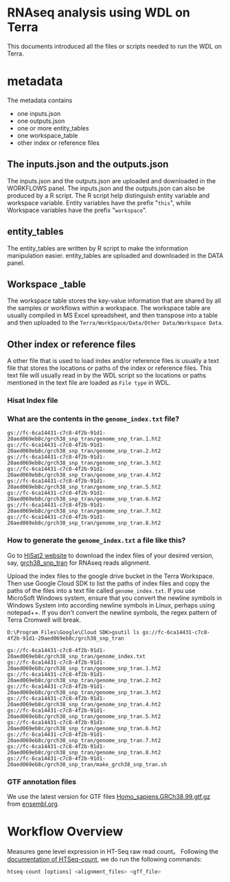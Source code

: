 # RNAseq analysis using WDL on Terra
This documents introduced all the files or scripts needed to run the WDL on Terra.



# metadata

The metadata contains

- one inputs.json
- one outputs.json
- one or more entity_tables
- one workspace_table
- other index or reference files



## The inputs.json  and the outputs.json

The inputs.json  and the outputs.json are uploaded and downloaded in the WORKFLOWS panel. The inputs.json  and the outputs.json can also be produced by a R script. The R script help distinguish entity variable and workspace variable. Entity variables have the prefix "`this`", while Workspace variables have the prefix "`workspace`".



## entity_tables

The entity_tables are written by R script to make the information manipulation easier. entity_tables are uploaded and downloaded in the DATA panel.



## Workspace _table

The workspace table stores the key-value information that are shared by all the samples or workflows within a workspace. The workspace table are usually compiled in MS Excel spreadsheet, and then transpose into a table and then uploaded to the `Terra/WorkSpace/Data/Other Data/Workspace Data`.



## Other index or reference files

A other file that is used to load index and/or reference files is usually a text file that stores the locations or paths of the index or reference files. This text file will usually read in by the WDL script so the locations or paths mentioned in the text file are loaded as `File type` in WDL.



### Hisat Index file



### What are the contents in the `genome_index.txt` file?

```shell
gs://fc-6ca14431-c7c8-4f2b-91d1-20aed069eb8c/grch38_snp_tran/genome_snp_tran.1.ht2
gs://fc-6ca14431-c7c8-4f2b-91d1-20aed069eb8c/grch38_snp_tran/genome_snp_tran.2.ht2
gs://fc-6ca14431-c7c8-4f2b-91d1-20aed069eb8c/grch38_snp_tran/genome_snp_tran.3.ht2
gs://fc-6ca14431-c7c8-4f2b-91d1-20aed069eb8c/grch38_snp_tran/genome_snp_tran.4.ht2
gs://fc-6ca14431-c7c8-4f2b-91d1-20aed069eb8c/grch38_snp_tran/genome_snp_tran.5.ht2
gs://fc-6ca14431-c7c8-4f2b-91d1-20aed069eb8c/grch38_snp_tran/genome_snp_tran.6.ht2
gs://fc-6ca14431-c7c8-4f2b-91d1-20aed069eb8c/grch38_snp_tran/genome_snp_tran.7.ht2
gs://fc-6ca14431-c7c8-4f2b-91d1-20aed069eb8c/grch38_snp_tran/genome_snp_tran.8.ht2
```

### How to generate the `genome_index.txt` a file like this?

Go to [HiSat2 website](https://ccb.jhu.edu/software/hisat2/index.shtml) to download the index files of your desired version, say, [grch38_snp_tran](https://cloud.biohpc.swmed.edu/index.php/s/grch38_snp_tran/download) for RNAseq reads alignment. 

Upload the index files to the google drive bucket in the Terra Workspace. Then use Google Cloud SDK to list the paths of index files and copy the paths of the files into a text file called `genome_index.txt`. If you use MicroSoft Windows system, ensure that you convert the newline symbols in Windows System into according newline symbols in Linux, perhaps using notepad++. If you don't convert the newline symbols, the regex pattern of Terra Cromwell will break.

```shell
D:\Program Files\Google\Cloud SDK>gsutil ls gs://fc-6ca14431-c7c8-4f2b-91d1-20aed069eb8c/grch38_snp_tran

gs://fc-6ca14431-c7c8-4f2b-91d1-20aed069eb8c/grch38_snp_tran/genome_index.txt
gs://fc-6ca14431-c7c8-4f2b-91d1-20aed069eb8c/grch38_snp_tran/genome_snp_tran.1.ht2
gs://fc-6ca14431-c7c8-4f2b-91d1-20aed069eb8c/grch38_snp_tran/genome_snp_tran.2.ht2
gs://fc-6ca14431-c7c8-4f2b-91d1-20aed069eb8c/grch38_snp_tran/genome_snp_tran.3.ht2
gs://fc-6ca14431-c7c8-4f2b-91d1-20aed069eb8c/grch38_snp_tran/genome_snp_tran.4.ht2
gs://fc-6ca14431-c7c8-4f2b-91d1-20aed069eb8c/grch38_snp_tran/genome_snp_tran.5.ht2
gs://fc-6ca14431-c7c8-4f2b-91d1-20aed069eb8c/grch38_snp_tran/genome_snp_tran.6.ht2
gs://fc-6ca14431-c7c8-4f2b-91d1-20aed069eb8c/grch38_snp_tran/genome_snp_tran.7.ht2
gs://fc-6ca14431-c7c8-4f2b-91d1-20aed069eb8c/grch38_snp_tran/genome_snp_tran.8.ht2
gs://fc-6ca14431-c7c8-4f2b-91d1-20aed069eb8c/grch38_snp_tran/make_grch38_snp_tran.sh
```



### GTF annotation files

We use the latest version for GTF files [Homo_sapiens.GRCh38.99.gtf.gz](ftp://ftp.ensembl.org/pub/release-99/gtf/homo_sapiens/Homo_sapiens.GRCh38.99.gtf.gz) from [ensembl.org](https://uswest.ensembl.org/downloads.html).



# Workflow Overview

Measures gene level expression in HT-Seq raw read count。 Following the [documentation of HTSeq-count](https://htseq.readthedocs.io/en/release_0.11.1/count.html),  we do run the following commands:

```python
htseq-count [options] <alignment_files> <gff_file>
```

